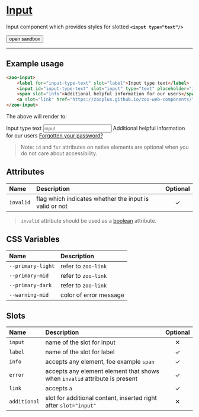 # [Input](#input)

Input component which provides styles for slotted **`<input type="text"/>`**

<zoo-button class="sandbox-btn">
	<button type="button" onclick="openSandbox('zoo-input')">open sandbox</button>
</zoo-button>
<template id="zoo-input-template">
	<form>
		<zoo-checkbox highlighted>
			<input id="zoo-invalid-input-id" slot="checkbox" type="checkbox" data-type="attr" data-attrname="invalid" data-attrboolean="true"/>
			<label for="zoo-invalid-input-id" slot="label">Invalid</label>
		</zoo-checkbox>
		<zoo-input>
			<label slot="label">--primary-light CSS Custom Property</label>
			<input slot="input" type="color" data-type="css" data-cssname="--primary-light">
		</zoo-input>
		<zoo-input>
			<label slot="label">--primary-mid CSS Custom Property</label>
			<input slot="input" type="color" data-type="css" data-cssname="--primary-mid">
		</zoo-input>
		<zoo-input>
			<label slot="label">--primary-dark CSS Custom Property</label>
			<input slot="input" type="color" data-type="css" data-cssname="--primary-dark">
		</zoo-input>
		<zoo-input>
			<label slot="label">--warning-mid CSS Custom Property</label>
			<input slot="input" type="color" data-type="css" data-cssname="--warning-mid">
		</zoo-input>
		<zoo-input>
			<label slot="label">Label slot</label>
			<textarea slot="input" data-type="slot" data-slotname="label"><label slot="label" for="sandbox-input-id">Input type text</label></textarea>
		</zoo-input>
		<zoo-input>
			<label slot="label">Link slot</label>
			<textarea slot="input" data-type="slot" data-slotname="link"><a slot="link" href="https://zooplus.github.io/zoo-web-components/" target="about:blank">Forgotten your password?</a></textarea>
		</zoo-input>
		<zoo-input>
			<label slot="label">Info slot</label>
			<textarea slot="input" data-type="slot" data-slotname="info"><span slot="info">Info</span></textarea>
		</zoo-input>
		<zoo-input>
			<label slot="label">Error slot</label>
			<textarea slot="input" data-type="slot" data-slotname="error"><span slot="error">Error message</span></textarea>
		</zoo-input>
		<h3>Rendered output</h3>
		<output>
<zoo-input>
	<label for="sandbox-input-id" slot="label">Input type text</label>
	<input id="sandbox-input-id" slot="input" type="text" placeholder="input"/>
	<span slot="info">Additional helpful information for our users</span>
	<span slot="error">Error message</span>
	<a slot="link" href="https://zooplus.github.io/zoo-web-components/" target="about:blank">Forgotten your password?</a>
</zoo-input>
		</output>
		<h3>HTML code</h3>
		<pre class=" language-html"><code></code></pre>
	</form>
</template>

***

## Example usage

```HTML
<zoo-input>
	<label for="input-type-text" slot="label">Input type text</label>
	<input id="input-type-text" slot="input" type="text" placeholder="input"/>
	<span slot="info">Additional helpful information for our users</span>
	<a slot="link" href="https://zooplus.github.io/zoo-web-components/" target="about:blank">Forgotten your password?</a>
</zoo-input>
```

The above will render to:

<zoo-input>
	<label for="input-type-text" slot="label">Input type text</label>
	<input id="input-type-text" slot="input" type="text" placeholder="input"/>
	<span slot="info">Additional helpful information for our users</span>
	<a slot="link" href="https://zooplus.github.io/zoo-web-components/" target="about:blank">Forgotten your password?</a>
</zoo-input>

> Note: `id` and `for` attributes on native elements are optional when you do not care about accessibility.

## Attributes

| **Name**  | **Description**                                        | **Optional** |
| :-------- | :----------------------------------------------------- | :----------: |
| `invalid` | flag which indicates whether the input is valid or not |   &#10003;   |

> `invalid` attribute should be used as a [boolean](https://developer.mozilla.org/en-US/docs/Web/HTML/Attributes#Boolean_Attributes) attribute.

## CSS Variables

| **Name**          | **Description**        |
| :---------------- | :--------------------- |
| `--primary-light` | refer to `zoo-link`    |
| `--primary-mid`   | refer to `zoo-link`    |
| `--primary-dark`  | refer to `zoo-link`    |
| `--warning-mid`   | color of error message |

## Slots

| **Name**     | **Description**                                                            | **Optional** |
| :----------- | :------------------------------------------------------------------------- | :----------: |
| `input`      | name of the slot for input                                                 |   &#10005;   |
| `label`      | name of the slot for label                                                 |   &#10003;   |
| `info`       | accepts any element, foe example `span`                                    |   &#10003;   |
| `error`      | accepts any element element that shows when `invalid` attribute is present |   &#10003;   |
| `link`       | accepts `a`                                                                |   &#10003;   |
| `additional` | slot for additional content, inserted right after `slot="input"`           |   &#10005;   |
